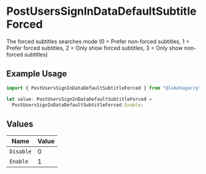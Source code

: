 # PostUsersSignInDataDefaultSubtitleForced

The forced subtitles searches mode (0 = Prefer non-forced subtitles, 1 = Prefer forced subtitles, 2 = Only show forced subtitles, 3 = Only show non-forced subtitles)

## Example Usage

```typescript
import { PostUsersSignInDataDefaultSubtitleForced } from "@lukehagar/plexjs/sdk/models/operations";

let value: PostUsersSignInDataDefaultSubtitleForced =
  PostUsersSignInDataDefaultSubtitleForced.Enable;
```

## Values

| Name      | Value     |
| --------- | --------- |
| `Disable` | 0         |
| `Enable`  | 1         |